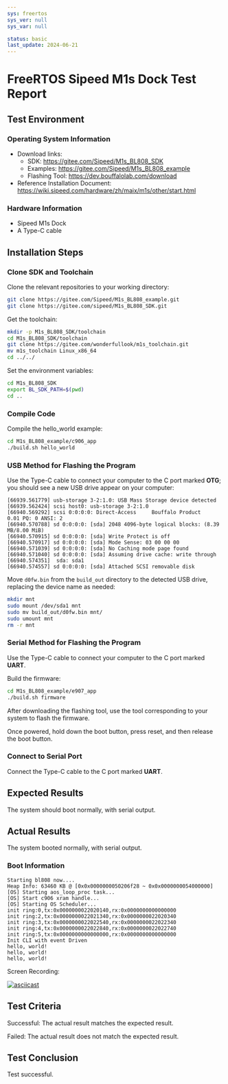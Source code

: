 ```yaml
---
sys: freertos
sys_ver: null
sys_var: null

status: basic
last_update: 2024-06-21
---
```


# FreeRTOS Sipeed M1s Dock Test Report

## Test Environment

### Operating System Information

- Download links:
    - SDK: https://gitee.com/Sipeed/M1s_BL808_SDK
    - Examples: https://gitee.com/Sipeed/M1s_BL808_example
    - Flashing Tool: https://dev.bouffalolab.com/download
- Reference Installation Document: https://wiki.sipeed.com/hardware/zh/maix/m1s/other/start.html

### Hardware Information

- Sipeed M1s Dock
- A Type-C cable

## Installation Steps

### Clone SDK and Toolchain

Clone the relevant repositories to your working directory:
```bash
git clone https://gitee.com/Sipeed/M1s_BL808_example.git
git clone https://gitee.com/sipeed/M1s_BL808_SDK.git
```

Get the toolchain:
```bash
mkdir -p M1s_BL808_SDK/toolchain
cd M1s_BL808_SDK/toolchain
git clone https://gitee.com/wonderfullook/m1s_toolchain.git
mv m1s_toolchain Linux_x86_64
cd ../../
```

Set the environment variables:
```bash
cd M1s_BL808_SDK
export BL_SDK_PATH=$(pwd)
cd ..
```

### Compile Code

Compile the hello_world example:
```bash
cd M1s_BL808_example/c906_app
./build.sh hello_world
```

### USB Method for Flashing the Program

Use the Type-C cable to connect your computer to the C port marked **OTG**; you should see a new USB drive appear on your computer:
```log
[66939.561779] usb-storage 3-2:1.0: USB Mass Storage device detected
[66939.562424] scsi host0: usb-storage 3-2:1.0
[66940.569292] scsi 0:0:0:0: Direct-Access     Bouffalo Product          0.01 PQ: 0 ANSI: 2
[66940.570788] sd 0:0:0:0: [sda] 2048 4096-byte logical blocks: (8.39 MB/8.00 MiB)
[66940.570915] sd 0:0:0:0: [sda] Write Protect is off
[66940.570917] sd 0:0:0:0: [sda] Mode Sense: 03 00 00 00
[66940.571039] sd 0:0:0:0: [sda] No Caching mode page found
[66940.571040] sd 0:0:0:0: [sda] Assuming drive cache: write through
[66940.574351]  sda: sda1
[66940.574557] sd 0:0:0:0: [sda] Attached SCSI removable disk

```

Move `d0fw.bin` from the `build_out` directory to the detected USB drive, replacing the device name as needed:
```bash
mkdir mnt
sudo mount /dev/sda1 mnt
sudo mv build_out/d0fw.bin mnt/
sudo umount mnt
rm -r mnt
```

### Serial Method for Flashing the Program

Use the Type-C cable to connect your computer to the C port marked **UART**.

Build the firmware:
```bash
cd M1s_BL808_example/e907_app
./build.sh firmware
```

After downloading the flashing tool, use the tool corresponding to your system to flash the firmware.

Once powered, hold down the boot button, press reset, and then release the boot button.

### Connect to Serial Port

Connect the Type-C cable to the C port marked **UART**.

## Expected Results

The system should boot normally, with serial output.

## Actual Results

The system booted normally, with serial output.

### Boot Information

```log
Starting bl808 now....
Heap Info: 63460 KB @ [0x0x0000000050206f28 ~ 0x0x0000000054000000]
[OS] Starting aos_loop_proc task...
[OS] Start c906 xram handle...
[OS] Starting OS Scheduler...
init ring:0,tx:0x0000000022020140,rx:0x0000000000000000
init ring:2,tx:0x0000000022021340,rx:0x0000000022020340
init ring:3,tx:0x0000000022022540,rx:0x0000000022022340
init ring:4,tx:0x0000000022022840,rx:0x0000000022022740
init ring:5,tx:0x0000000000000000,rx:0x0000000000000000
Init CLI with event Driven
hello, world!
hello, world!
hello, world!

```

Screen Recording:

[![asciicast](https://asciinema.org/a/nYT21u4uOzQ7d7k5KF2Ge6633.svg)](https://asciinema.org/a/nYT21u4uOzQ7d7k5KF2Ge6633)

## Test Criteria

Successful: The actual result matches the expected result.

Failed: The actual result does not match the expected result.

## Test Conclusion

Test successful.
